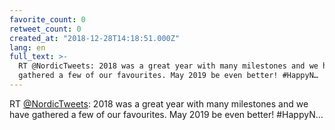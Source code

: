 ```yaml
---
favorite_count: 0
retweet_count: 0
created_at: "2018-12-28T14:18:51.000Z"
lang: en
full_text: >-
  RT @NordicTweets: 2018 was a great year with many milestones and we have
  gathered a few of our favourites. May 2019 be even better! #HappyN…
---
```


RT [@NordicTweets](https://twitter.com/NordicTweets): 2018 was a great year with
many milestones and we have gathered a few of our favourites. May 2019 be even
better! #HappyN…
